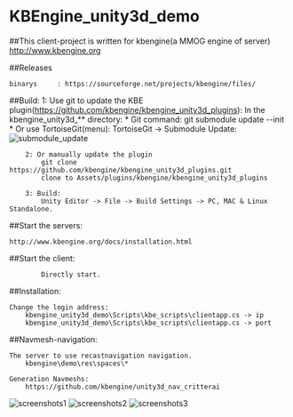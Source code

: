 KBEngine_unity3d_demo
=============

##This client-project is written for kbengine(a MMOG engine of server)
http://www.kbengine.org


##Releases

	binarys		: https://sourceforge.net/projects/kbengine/files/


##Build:
		1: Use git to update the KBE plugin(https://github.com/kbengine/kbengine_unity3d_plugins):
			In the kbengine_unity3d_** directory:
			* Git command: git submodule update --init
			* Or use TortoiseGit(menu): TortoiseGit -> Submodule Update:
![submodule_update](http://www.kbengine.org/assets/img/screenshots/unity3d_plugins_submodule_update.jpg)

		2: Or manually update the plugin
			git clone https://github.com/kbengine/kbengine_unity3d_plugins.git
			clone to Assets/plugins/kbengine/kbengine_unity3d_plugins

		3: Build:
			Unity Editor -> File -> Build Settings -> PC, MAC & Linux Standalone.


##Start the servers:

	http://www.kbengine.org/docs/installation.html


##Start the client:

			Directly start.


##Installation:

	Change the login address:
		kbengine_unity3d_demo\Scripts\kbe_scripts\clientapp.cs -> ip
		kbengine_unity3d_demo\Scripts\kbe_scripts\clientapp.cs -> port

##Navmesh-navigation:
	
	The server to use recastnavigation navigation.
		kbengine\demo\res\spaces\*

	Generation Navmeshs:
		https://github.com/kbengine/unity3d_nav_critterai


![screenshots1](http://www.kbengine.org/assets/img/screenshots/unity3d_demo9.jpg)
![screenshots2](http://www.kbengine.org/assets/img/screenshots/unity3d_demo10.jpg)
![screenshots3](http://www.kbengine.org/assets/img/screenshots/unity3d_demo11.jpg)
